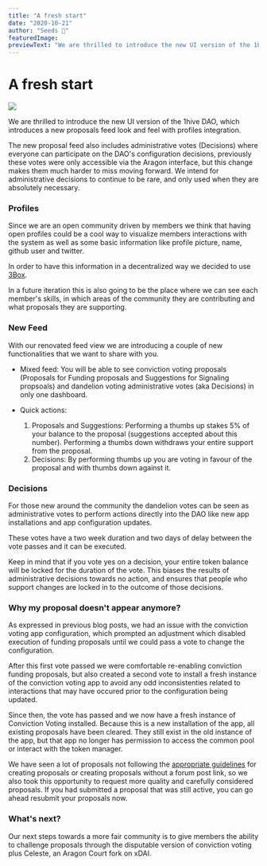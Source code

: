 ```yaml
---
title: "A fresh start"
date: "2020-10-21"
author: "Seeds 🌱"
featuredImage: 
previewText: "We are thrilled to introduce the new UI version of the 1hive DAO"
---
```


# A fresh start

![](https://i.imgur.com/gNOOb8i.png)

We are thrilled to introduce the new UI version of the 1hive DAO, which introduces a new proposals feed look and feel with profiles integration.

The new proposal feed also includes administrative votes (Decisions) where everyone can participate on the DAO's configuration decisions, previously these votes were only accessible via the Aragon interface, but this change makes them much harder to miss moving forward. We intend for administrative decisions to continue to be rare, and only used when they are absolutely necessary. 

### Profiles

Since we are an open community driven by members we think that having open profiles could be a cool way to visualize members interactions with the system as well as some basic information like profile picture, name, github user and twitter.

In order to have this information in a decentralized way we decided to use [3Box](https://3box.io/).

In a future iteration this is also going to be the place where we can see each member's skills, in which areas of the community they are contributing and what proposals they are supporting.

### New Feed

With our renovated feed view we are introducing a couple of new functionalities that we want to share with you.

* Mixed feed: You will be able to see conviction voting proposals (Proposals for Funding proposals and Suggestions for Signaling propsoals) and dandelion voting administrative votes (aka Decisions) in only one dashboard.

* Quick actions:
    1. Proposals and Suggestions: Performing a thumbs up stakes 5% of your balance to the proposal (suggestions accepted about this number). Performing a thumbs down withdraws your entire support from the proposal.
    2. Decisions: By performing thumbs up you are voting in favour of the proposal and with thumbs down against it.


### Decisions

For those new around the community the dandelion votes can be seen as administrative votes to perform actions directly into the DAO like new app installations and app configuration updates.

These votes have a two week duration and two days of delay between the vote passes and it can be executed.

Keep in mind that if you vote yes on a decision, your entire token balance will be locked for the duration of the vote. This biases the results of administrative decisions towards no action, and ensures that people who support changes are locked in to the outcome of those decisions.

### Why my proposal doesn't appear anymore?

As expressed in previous blog posts, we had an issue with the conviction voting app configuration, which prompted an adjustment which disabled execution of funding proposals until we could pass a vote to change the configuration. 

After this first vote passed we were comfortable re-enabling conviction funding proposals, but also created a second vote to install a fresh instance of the conviction voting app to avoid any odd inconsistenties related to interactions that may have occured prior to the configuration being updated. 

Since then, the vote has passed and we now have a fresh instance of Conviction Voting installed. Because this is a new installation of the app, all  existing proposals have been cleared. They still exist in the old instance of the app, but that app no longer has permission to access the common pool or interact with the token manager.

We have seen a lot of proposals not following the [appropriate guidelines](https://forum.1hive.org/new-topic?category=proposals) for creating proposals or creating proposals without a forum post link, so we also took this opportunity to request more quality and carefully considered proposals. If you had submitted a proposal that was still active, you can go ahead resubmit your proposals now.

### What's next?

Our next steps towards a more fair community is to give members the ability to challenge proposals through the disputable version of conviction voting plus Celeste, an Aragon Court fork on xDAI.